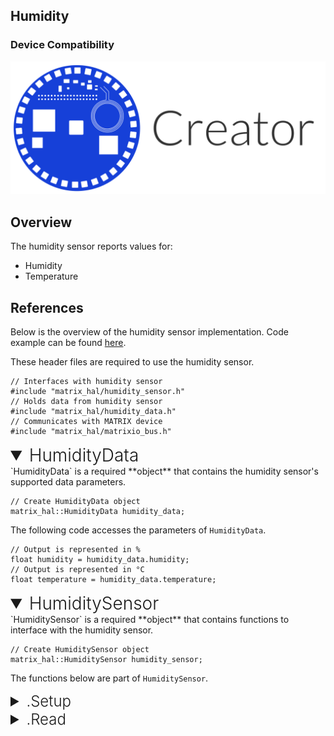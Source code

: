 <h2 style="padding-top:0">Humidity</h2>

### Device Compatibility
<img class="creator-compatibility-icon" src="../../img/creator-icon.svg">

## Overview

The humidity sensor reports values for:

* Humidity
* Temperature

## References

Below is the overview of the humidity sensor implementation. Code example can be found [here](/matrix-hal/examples/humidity).

These header files are required to use the humidity sensor.

```language-cpp
// Interfaces with humidity sensor
#include "matrix_hal/humidity_sensor.h"
// Holds data from humidity sensor
#include "matrix_hal/humidity_data.h"
// Communicates with MATRIX device
#include "matrix_hal/matrixio_bus.h"
```

<details open>
<summary style="font-size: 1.75rem; font-weight: 300;">HumidityData</summary>
`HumidityData` is a required **object** that contains the humidity sensor's supported data parameters.

```language-cpp
// Create HumidityData object
matrix_hal::HumidityData humidity_data;
```

The following code accesses the parameters of `HumidityData`.

```language-cpp
// Output is represented in %
float humidity = humidity_data.humidity; 
// Output is represented in °C
float temperature = humidity_data.temperature; 
```
</details>

<details open>
<summary style="font-size: 1.75rem; font-weight: 300;">HumiditySensor</summary>
`HumiditySensor` is a required **object** that contains functions to interface with the humidity sensor.

```language-cpp
// Create HumiditySensor object
matrix_hal::HumiditySensor humidity_sensor;
```
The functions below are part of `HumiditySensor`.

<details>
<summary style="font-size: 1.5rem; font-weight: 300;">.Setup</summary>
`Setup` is a **function** that takes a `MatrixIOBus` object as a parameter and sets that object as the bus to use for communicating with MATRIX device.

```language-cpp
// Function declaration in header file
void Setup(MatrixIOBus *bus);
```

```language-cpp
// Set humidity_sensor to use MatrixIOBus bus
humidity_sensor.Setup(&bus);
```
</details>

<details>
<summary style="font-size: 1.5rem; font-weight: 300;">.Read</summary>
`Read` is a **function** that takes a `HumidityData` object as a parameter and writes the current humidity sensor data into the `HumidityData` object.

```language-cpp
// Function declaration in header file
bool Read(HumidityData *data);
```

```language-cpp
// Overwrites humidity_data with new data from humidity sensor
humidity_sensor.Read(&humidity_data);
```
</details>
</details>